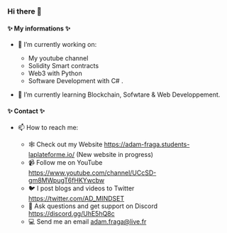 ### Hi there 👋

#### ✨ My informations ✨ 



- 🔭 I’m currently working on:

    -  My youtube channel
    -  Solidity Smart contracts
    -  Web3 with Python
    -  Software Development with C# .
    
   
- 🌱 I’m currently learning Blockchain, Sofwtare & Web Developpement.


#### ✨ Contact ✨ 

- 📫 How to reach me: 

  - 🕸️ Check out my Website https://adam-fraga.students-laplateforme.io/ (New website in progress)
  - 📹 Follow me on YouTube https://www.youtube.com/channel/UCcSD-gm8MWpugT6fHKYwcbw
  - 🐦 I post blogs and videos to Twitter https://twitter.com/AD_MINDSET
  - 🔌 Ask questions and get support on Discord https://discord.gg/UhE5hQ8c
  - 💻 Send me an email adam.fraga@live.fr

